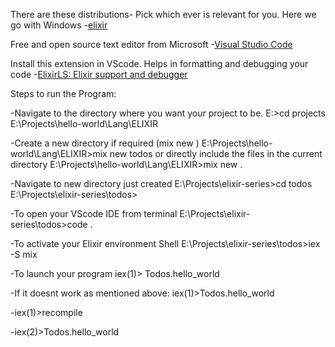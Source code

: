  There are these distributions- Pick which ever is relevant for you. Here we go with Windows 
-[elixir](https://elixir-lang.org/install.html)

 Free and open source text editor from Microsoft
-[Visual Studio Code](https://code.visualstudio.com/Download) 

 Install this extension in VScode. Helps in formatting and debugging your code
-[ElixirLS: Elixir support and debugger](https://marketplace.visualstudio.com/items?itemName=JakeBecker.elixir-ls)


 Steps to run the Program:

-Navigate to the directory where you want your project to be.
 E:\>cd projects
 E:\Projects\hello-world\Lang\ELIXIR

-Create a new directory if required (mix new <name of the directory>)
 E:\Projects\hello-world\Lang\ELIXIR>mix new todos
 or
 directly include the files in the current directory 
 E:\Projects\hello-world\Lang\ELIXIR>mix new .

 <!-- After typing the commands:- 
 * creating README.md
 * creating .formatter.exs
 * creating .gitignore
 * creating mix.exs
 * creating lib
 * creating lib/todos.ex
 * creating test
 * creating test/test_helper.exs
 * creating test/todos_test.exs
 
 Your Mix project was created successfully.
 You can use "mix" to compile it, test it, and more:
 
     cd todos
     mix test 

 Run "mix help" for more commands.-->

-Navigate to new directory just created
 E:\Projects\elixir-series\>cd todos
 E:\Projects\elixir-series\todos>

-To open your VScode IDE from terminal
 E:\Projects\elixir-series\todos>code .

-To activate your Elixir environment Shell
 E:\Projects\elixir-series\todos>iex -S mix
 <!-- 
 Compiling 1 file (.ex)
 Generated todos app
 Interactive Elixir (1.12.2) - press Ctrl+C to exit (type h() ENTER for help)
 iex(1)>
  -->

 -To launch your program
  iex(1)> Todos.hello_world
  <!-- "hello world" -->

 -If it doesnt work as mentioned above:
  iex(1)>Todos.hello_world
  <!-- UndefinedFunctionError... 
  This basically means we need to tell the Elixir Shell that we made some changes and have not yet refreshed it-->

 -iex(1)>recompile
 <!-- Compiling 1 file (.ex)
      :ok 
 With this we have refreshed the Shell and now we are good to proceed -->

-iex(2)>Todos.hello_world
 <!-- "hello world" -->
      